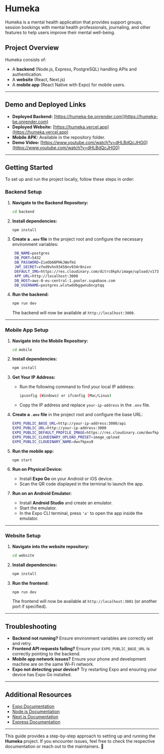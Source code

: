 # Humeka

Humeka is a mental health application that provides support groups, session bookings with mental health professionals, journaling, and other features to help users improve their mental well-being.

## Project Overview
Humeka consists of:
- A **backend** (Node.js, Express, PostgreSQL) handling APIs and authentication.
- A **website** (React, Next.js)
- A **mobile app** (React Native with Expo) for mobile users.

---

## Demo and Deployed Links
- **Deployed Backend:** [https://humeka-be.onrender.com](https://humeka-be.onrender.com)
- **Deployed Website:** [https://humeka.vercel.app](https://humeka.vercel.app)
- **Mobile APK:** Available in the repository folder.
- **Demo Video:** [https://www.youtube.com/watch?v=dHLBdQcJHG0](https://www.youtube.com/watch?v=dHLBdQcJHG0)

---

## Getting Started
To set up and run the project locally, follow these steps in order:

### Backend Setup
1. **Navigate to the Backend Repository:**
   ```sh
   cd backend
   ```

2. **Install dependencies:**
   ```sh
   npm install
   ```

3. **Create a `.env` file** in the project root and configure the necessary environment variables:
   ```sh
    DB_NAME=postgres
    DB_PORT=5432
    DB_PASSWORD=IieOb68PHkJWofkG
    JWT_SECRET=vfed9vhn93458nv934r8nivn
    DEFAULT_IMG=https://res.cloudinary.com/ditrc0kph/image/upload/v1734082056/xf64p1ufccrtqqhhz3bh.png
    APP_URL=http://localhost:3000
    DB_HOST=aws-0-eu-central-1.pooler.supabase.com
    DB_USERNAME=postgres.wlstwddbggwnubncptqq
   ```

4. **Run the backend:**
   ```sh
   npm run dev
   ```
   The backend will now be available at `http://localhost:3000`.

---

### Mobile App Setup
1. **Navigate into the Mobile Repository:**
   ```sh
   cd mobile
   ```

2. **Install dependencies:**
   ```sh
   npm install
   ```

3. **Get Your IP Address:**
   - Run the following command to find your local IP address:
     ```sh
     ipconfig (Windows) or ifconfig (Mac/Linux)
     ```
   - Copy the IP address and replace `your-ip-address` in the `.env` file.

4. **Create a `.env` file** in the project root and configure the base URL:
   ```sh
   EXPO_PUBLIC_BASE_URL=http://your-ip-address:3000/api
   EXPO_PUBLIC_URL=http://your-ip-address:3000
   EXPO_PUBLIC_DEFAULT_PROFILE_IMAGE=https://res.cloudinary.com/dwvfkpxu9/image/upload/v1740585371/boy_lhrvrl.png
   EXPO_PUBLIC_CLOUDINARY_UPLOAD_PRESET=image_upload
   EXPO_PUBLIC_CLOUDINARY_NAME=dwvfkpxu9
   ```

5. **Run the mobile app:**
   ```sh
   npm start
   ```

5. **Run on Physical Device:**
   - Install **Expo Go** on your Android or iOS device.
   - Scan the QR code displayed in the terminal to launch the app.

6. **Run on an Android Emulator:**
   - Install **Android Studio** and create an emulator.
   - Start the emulator.
   - In the Expo CLI terminal, press `'a'` to open the app inside the emulator.

---

### Website Setup
1. **Navigate into the website repository:**
   ```sh
   cd website
   ```

2. **Install dependencies:**
   ```sh
   npm install
   ```

3. **Run the frontend:**
   ```sh
   npm run dev
   ```
   The frontend will now be available at `http://localhost:3001` (or another port if specified).

---

## Troubleshooting
- **Backend not running?** Ensure environment variables are correctly set and retry.
- **Frontend API requests failing?** Ensure your `EXPO_PUBLIC_BASE_URL` is correctly pointing to the backend.
- **Mobile app network issues?** Ensure your phone and development machine are on the same Wi-Fi network.
- **Expo not detecting your device?** Try restarting Expo and ensuring your device has Expo Go installed.

---

## Additional Resources
- [Expo Documentation](https://docs.expo.dev/)
- [Node.js Documentation](https://nodejs.org/)
- [Next.js Documentation](https://nextjs.org/)
- [Express Documentation](https://expressjs.com/)

---

This guide provides a step-by-step approach to setting up and running the **Humeka** project. If you encounter issues, feel free to check the respective documentation or reach out to the maintainers. 🚀